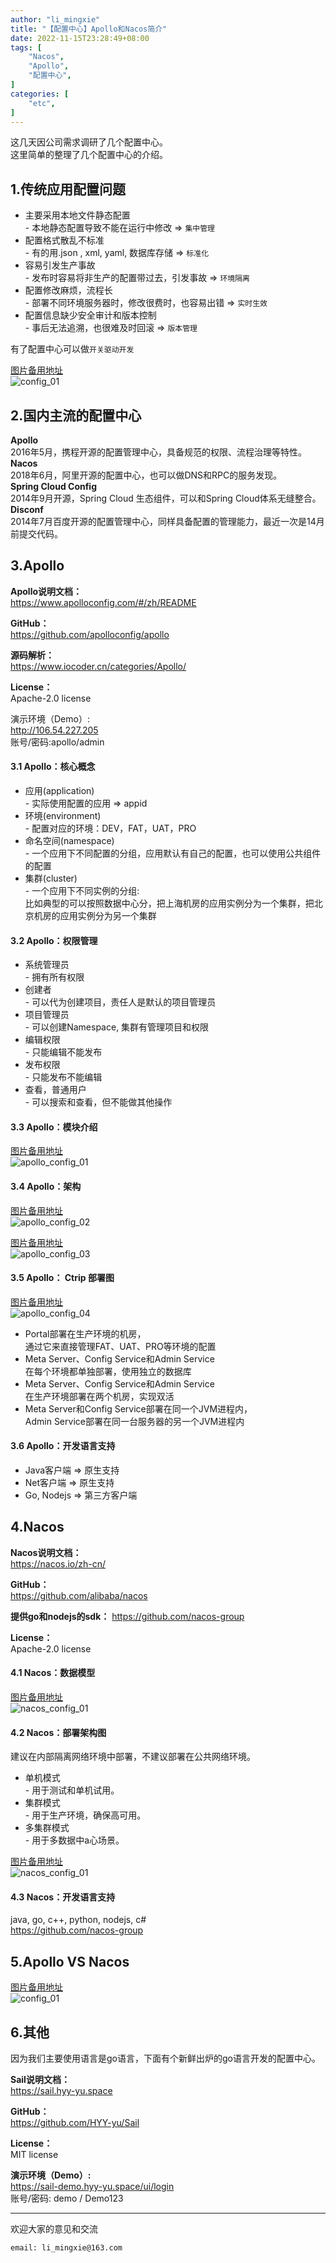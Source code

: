 ```yaml
---
author: "li_mingxie"
title: "【配置中心】Apollo和Nacos简介"
date: 2022-11-15T23:28:49+08:00
tags: [
    "Nacos",
    "Apollo",
    "配置中心",
]
categories: [
    "etc",
]
---
```


这几天因公司需求调研了几个配置中心。  
这里简单的整理了几个配置中心的介绍。  <!--more-->  

## 1.传统应用配置问题

* 主要采用本地文件静态配置  
  \- 本地静态配置导致不能在运行中修改 => `集中管理`
* 配置格式散乱不标准  
  \- 有的用.json , xml, yaml, 数据库存储 => `标准化`
* 容易引发生产事故  
  \- 发布时容易将非生产的配置带过去，引发事故 => `环境隔离`
* 配置修改麻烦，流程长  
  \- 部署不同环境服务器时，修改很费时，也容易出错 => `实时生效`
* 配置信息缺少安全审计和版本控制  
  \- 事后无法追溯，也很难及时回滚 => `版本管理`

有了配置中心可以做`开关驱动开发`  

[图片备用地址](https://limingxie.github.io/images/config/config_01.png)  
![config_01](https://mingxie-blog.oss-cn-beijing.aliyuncs.com/image/config/config_01.png)  

## 2.国内主流的配置中心

**Apollo**  
2016年5月，携程开源的配置管理中心，具备规范的权限、流程治理等特性。  
**Nacos**  
2018年6月，阿里开源的配置中心，也可以做DNS和RPC的服务发现。  
**Spring Cloud Config**  
2014年9月开源，Spring Cloud 生态组件，可以和Spring Cloud体系无缝整合。  
**Disconf**  
2014年7月百度开源的配置管理中心，同样具备配置的管理能力，最近一次是14月前提交代码。  

## 3.Apollo

**Apollo说明文档：**  
<https://www.apolloconfig.com/#/zh/README>

**GitHub：**  
<https://github.com/apolloconfig/apollo>

**源码解析：**  
<https://www.iocoder.cn/categories/Apollo/>

**License：**  
Apache-2.0 license  

演示环境（Demo）:  
<http://106.54.227.205>  
账号/密码:apollo/admin  

#### 3.1 Apollo：核心概念

* 应用(application)  
 \- 实际使用配置的应用 => appid  
* 环境(environment)  
 \- 配置对应的环境：DEV，FAT，UAT，PRO  
* 命名空间(namespace)  
 \- 一个应用下不同配置的分组，应用默认有自己的配置，也可以使用公共组件的配置  
* 集群(cluster)  
 \- 一个应用下不同实例的分组:  
    比如典型的可以按照数据中心分，把上海机房的应用实例分为一个集群，把北京机房的应用实例分为另一个集群  

#### 3.2 Apollo：权限管理

* 系统管理员  
 \- 拥有所有权限
* 创建者  
 \- 可以代为创建项目，责任人是默认的项目管理员
* 项目管理员  
 \- 可以创建Namespace, 集群有管理项目和权限
* 编辑权限  
 \- 只能编辑不能发布
* 发布权限  
 \- 只能发布不能编辑
* 查看，普通用户  
 \- 可以搜索和查看，但不能做其他操作

#### 3.3 Apollo：模块介绍

[图片备用地址](https://limingxie.github.io/images/config/apollo/apollo_config_01.png)  
![apollo_config_01](https://mingxie-blog.oss-cn-beijing.aliyuncs.com/image/config/apollo/apollo_config_01.png)  

#### 3.4 Apollo：架构

[图片备用地址](https://limingxie.github.io/images/config/apollo/apollo_config_02.png)  
![apollo_config_02](https://mingxie-blog.oss-cn-beijing.aliyuncs.com/image/config/apollo/apollo_config_02.png)  

[图片备用地址](https://limingxie.github.io/images/config/apollo/apollo_config_03.png)  
![apollo_config_03](https://mingxie-blog.oss-cn-beijing.aliyuncs.com/image/config/apollo/apollo_config_03.png)  

#### 3.5 Apollo： Ctrip 部署图

[图片备用地址](https://limingxie.github.io/images/config/apollo/apollo_config_04.png)  
![apollo_config_04](https://mingxie-blog.oss-cn-beijing.aliyuncs.com/image/config/apollo/apollo_config_04.png)  

* Portal部署在生产环境的机房，  
    通过它来直接管理FAT、UAT、PRO等环境的配置  
* Meta Server、Config Service和Admin Service  
    在每个环境都单独部署，使用独立的数据库  
* Meta Server、Config Service和Admin Service  
    在生产环境部署在两个机房，实现双活  
* Meta Server和Config Service部署在同一个JVM进程内，  
    Admin Service部署在同一台服务器的另一个JVM进程内  

#### 3.6 Apollo：开发语言支持

* Java客户端 => 原生支持
* Net客户端 => 原生支持
* Go, Nodejs => 第三方客户端

## 4.Nacos

**Nacos说明文档：**  
<https://nacos.io/zh-cn/>  

**GitHub：**  
<https://github.com/alibaba/nacos>  

**提供go和nodejs的sdk：**
<https://github.com/nacos-group>  

**License：**  
Apache-2.0 license  

#### 4.1 Nacos：数据模型

[图片备用地址](https://limingxie.github.io/images/config/nacos/nacos_config_01.png)  
![nacos_config_01](https://mingxie-blog.oss-cn-beijing.aliyuncs.com/image/config/nacos/nacos_config_01.png?x-oss-process=image/resize,w_500,m_lfit)  

#### 4.2 Nacos：部署架构图

建议在内部隔离网络环境中部署，不建议部署在公共网络环境。

* 单机模式  
 \- 用于测试和单机试用。
* 集群模式  
 \- 用于生产环境，确保高可用。
* 多集群模式  
 \- 用于多数据中a心场景。

[图片备用地址](https://limingxie.github.io/images/config/nacos/nacos_config_02.png)  
![nacos_config_01](https://mingxie-blog.oss-cn-beijing.aliyuncs.com/image/config/nacos/nacos_config_02.png?x-oss-process=image/resize,w_500,m_lfit)  

#### 4.3 Nacos：开发语言支持

java, go, c++, python, nodejs, c#  
<https://github.com/nacos-group>  

## 5.Apollo VS Nacos

[图片备用地址](https://limingxie.github.io/images/config/config_02.png)  
![config_01](https://mingxie-blog.oss-cn-beijing.aliyuncs.com/image/config/config_02.png)  

## 6.其他

因为我们主要使用语言是go语言，下面有个新鲜出炉的go语言开发的配置中心。

**Sail说明文档：**  
<https://sail.hyy-yu.space>  

**GitHub：**  
<https://github.com/HYY-yu/Sail>  
  
**License：**  
MIT license  

**演示环境（Demo）:**  
<https://sail-demo.hyy-yu.space/ui/login>  
账号/密码: demo / Demo123  

----------------------------------------------
欢迎大家的意见和交流

`email: li_mingxie@163.com`
